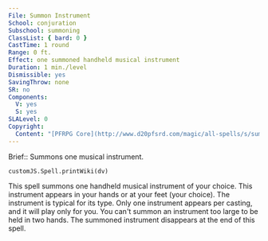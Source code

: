 ```yaml
---
File: Summon Instrument
School: conjuration
Subschool: summoning
ClassList: { bard: 0 }
CastTime: 1 round
Range: 0 ft.
Effect: one summoned handheld musical instrument
Duration: 1 min./level
Dismissible: yes
SavingThrow: none
SR: no
Components:
  V: yes
  S: yes
SLALevel: 0
Copyright:
  Content: "[PFRPG Core](http://www.d20pfsrd.com/magic/all-spells/s/summon-instrument)"
---
```

Brief:: Summons one musical instrument.

```dataviewjs
customJS.Spell.printWiki(dv)
```

This spell summons one handheld musical instrument of your choice. This instrument appears in your hands or at your feet (your choice). The instrument is typical for its type. Only one instrument appears per casting, and it will play only for you. You can't summon an instrument too large to be held in two hands.  The summoned instrument disappears at the end of this spell.
